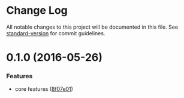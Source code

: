 # Change Log

All notable changes to this project will be documented in this file. See [standard-version](https://github.com/conventional-changelog/standard-version) for commit guidelines.

<a name="0.1.0"></a>
# 0.1.0 (2016-05-26)


### Features

* core features ([8f07e01](https://github.com/mklabs/roar/commit/8f07e01))

